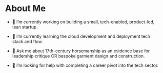 # About Me

- 🔭 I’m currently working on building a small, tech-enabled, product-led, lean startup.

- 🌱 I’m currently learning the cloud development and deployment tech stack and flow.

- 💬 Ask me about 17th-century horsemanship as an evidence base for leadership critique OR bespoke garment design and construction.

- 🤔 I’m looking for help with completing a career pivot into the tech sector. 

<!--
**amberts/Amberts** is a ✨ _special_ ✨ repository because its `README.md` (this file) appears on your GitHub profile.

Here are some ideas to get you started:

- 👯 I’m looking to collaborate on ...
- 📫 How to reach me: ...
- 😄 Pronouns: ...
- ⚡ Fun fact: ...
-->
